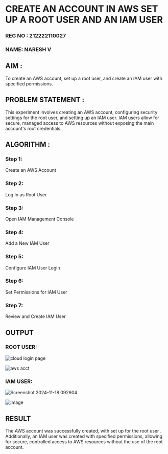  # CREATE AN  ACCOUNT IN AWS SET UP A ROOT USER AND AN IAM USER 
### REG NO : 212222110027
### NAME: NARESH V

## AIM :
To create an AWS account, set up a root user, and create an IAM user with specified permissions.
## PROBLEM STATEMENT :
This experiment involves creating an AWS account, configuring security settings for the root user, and setting up an IAM user. IAM users allow for secure, managed access to AWS resources without exposing the main account's root credentials.

## ALGORITHM :
 ### Step 1:
 Create an AWS Account </br>
 ### Step 2:
 Log In as Root User </br>
 ### Step 3:
 Open IAM Management Console</br>
 ### Step 4:
 Add a New IAM User</br>
 ### Step 5:
 Configure IAM User Login</br>
 ### Step 6:
 Set Permissions for IAM User</br>
 ### Step 7:
 Review and Create IAM User</br>


## OUTPUT

### ROOT USER:

![cloud login page](https://github.com/user-attachments/assets/247259cc-9eec-4f04-8b31-ed28f5dc69e8)


![aws acct](https://github.com/user-attachments/assets/3cda0839-6179-47c9-9c23-590c33c626aa)



 ### IAM USER:
![Screenshot 2024-11-18 092904](https://github.com/user-attachments/assets/057b54c3-f6cb-4da5-847b-e1c12c0abd35)

![image](https://github.com/user-attachments/assets/65985be6-b25b-4c04-9ebf-b09a2c28d36a)




## RESULT
The AWS account was successfully created, with set up for the root user . Additionally, an IAM user was created with specified permissions, allowing for secure, controlled access to AWS resources without the use of the root account. 

  


